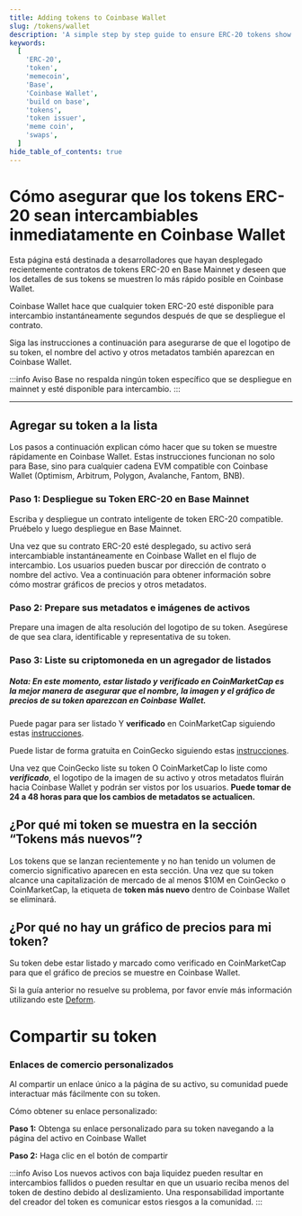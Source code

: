 ```yaml
---
title: Adding tokens to Coinbase Wallet
slug: /tokens/wallet
description: 'A simple step by step guide to ensure ERC-20 tokens show immediately on Coinbase Wallet once deployed.'
keywords:
  [
    'ERC-20',
    'token',
    'memecoin',
    'Base',
    'Coinbase Wallet',
    'build on base',
    'tokens',
    'token issuer',
    'meme coin',
    'swaps',
  ]
hide_table_of_contents: true
---
```


# Cómo asegurar que los tokens ERC-20 sean intercambiables inmediatamente en Coinbase Wallet

Esta página está destinada a desarrolladores que hayan desplegado recientemente contratos de tokens ERC-20 en Base Mainnet y deseen que los detalles de sus tokens se muestren lo más rápido posible en Coinbase Wallet.

Coinbase Wallet hace que cualquier token ERC-20 esté disponible para intercambio instantáneamente segundos después de que se despliegue el contrato.

Siga las instrucciones a continuación para asegurarse de que el logotipo de su token, el nombre del activo y otros metadatos también aparezcan en Coinbase Wallet.

:::info Aviso
Base no respalda ningún token específico que se despliegue en mainnet y esté disponible para intercambio.
:::

---

## Agregar su token a la lista

Los pasos a continuación explican cómo hacer que su token se muestre rápidamente en Coinbase Wallet. Estas instrucciones funcionan no solo para Base, sino para cualquier cadena EVM compatible con Coinbase Wallet (Optimism, Arbitrum, Polygon, Avalanche, Fantom, BNB).

### Paso 1: Despliegue su Token ERC-20 en Base Mainnet

Escriba y despliegue un contrato inteligente de token ERC-20 compatible. Pruébelo y luego despliegue en Base Mainnet.

Una vez que su contrato ERC-20 esté desplegado, su activo será intercambiable instantáneamente en Coinbase Wallet en el flujo de intercambio. Los usuarios pueden buscar por dirección de contrato o nombre del activo. Vea a continuación para obtener información sobre cómo mostrar gráficos de precios y otros metadatos.

### Paso 2: Prepare sus metadatos e imágenes de activos

Prepare una imagen de alta resolución del logotipo de su token. Asegúrese de que sea clara, identificable y representativa de su token.

### Paso 3: Liste su criptomoneda en un agregador de listados
##### **Nota:** En este momento, estar listado y verificado en CoinMarketCap es la mejor manera de asegurar que el nombre, la imagen y el gráfico de precios de su token aparezcan en Coinbase Wallet.

Puede pagar para ser listado Y **verificado** en CoinMarketCap siguiendo estas [instrucciones](https://support.coinmarketcap.com/hc/en-us/articles/360043659351-Listings-Criteria).

Puede listar de forma gratuita en CoinGecko siguiendo estas [instrucciones](https://support.coingecko.com/hc/en-us/articles/7291312302617-How-to-list-new-cryptocurrencies-on-CoinGecko).

Una vez que CoinGecko liste su token O CoinMarketCap lo liste como **_verificado_**, el logotipo de la imagen de su activo y otros metadatos fluirán hacia Coinbase Wallet y podrán ser vistos por los usuarios. **Puede tomar de 24 a 48 horas para que los cambios de metadatos se actualicen.**

## ¿Por qué mi token se muestra en la sección “Tokens más nuevos”?

Los tokens que se lanzan recientemente y no han tenido un volumen de comercio significativo aparecen en esta sección. Una vez que su token alcance una capitalización de mercado de al menos $10M en CoinGecko o CoinMarketCap, la etiqueta de **token más nuevo** dentro de Coinbase Wallet se eliminará.

## ¿Por qué no hay un gráfico de precios para mi token?

Su token debe estar listado y marcado como verificado en CoinMarketCap para que el gráfico de precios se muestre en Coinbase Wallet.

Si la guía anterior no resuelve su problema, por favor envíe más información utilizando este [Deform](https://app.deform.cc/form/a331da5a-447b-43e8-b636-ea3b925e115a/).

# Compartir su token
### Enlaces de comercio personalizados
Al compartir un enlace único a la página de su activo, su comunidad puede interactuar más fácilmente con su token.

Cómo obtener su enlace personalizado:

**Paso 1:** Obtenga su enlace personalizado para su token navegando a la página del activo en Coinbase Wallet

**Paso 2:** Haga clic en el botón de compartir

:::info Aviso
Los nuevos activos con baja liquidez pueden resultar en intercambios fallidos o pueden resultar en que un usuario reciba menos del token de destino debido al deslizamiento. Una responsabilidad importante del creador del token es comunicar estos riesgos a la comunidad.
:::
